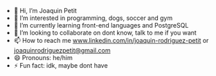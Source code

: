 - 👋 Hi, I’m Joaquin Petit
- 👀 I’m interested in programming, dogs, soccer and gym
- 🌱 I’m currently learning front-end languages and PostgreSQL 
- 💞️ I’m looking to collaborate on dont know, talk to me if you want
- 📫 How to reach me www.linkedin.com/in/joaquin-rodriguez-petit or joaquinrodriguezpetit@gmail.com
- 😄 Pronouns: he/him
- ⚡ Fun fact: idk, maybe dont have
